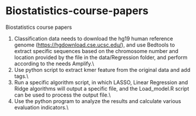 # Biostatistics-course-papers
Biostatistics course papers

1. Classification data needs to download the hg19 human reference genome (https://hgdownload.cse.ucsc.edu/), and use Bedtools to extract specific sequences based on the chromosome number and location provided by the file in the data/Regression folder, and perform according to the needs Amplify.\\
2. Use python script to extract kmer feature from the original data and add tags.\\
3. Run a specific algorithm script, in which LASSO, Linear Regression and Ridge algorithms will output a specific file, and the Load_model.R script can be used to process the output file.\\
4. Use the python program to analyze the results and calculate various evaluation indicators.\\
